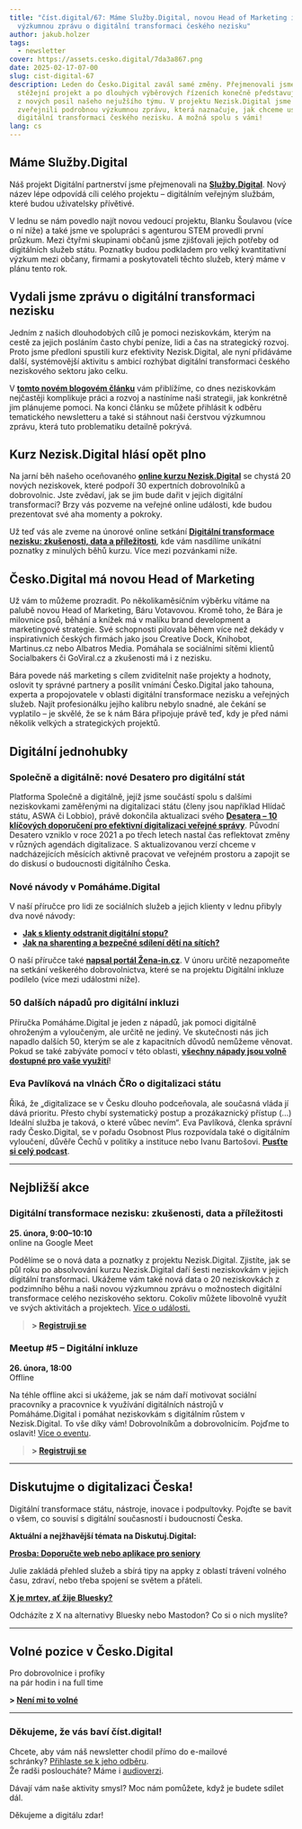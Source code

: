 ```yaml
---
title: "číst.digital/67: Máme Služby.Digital, novou Head of Marketing i
  výzkumnou zprávu o digitální transformaci českého nezisku"
author: jakub.holzer
tags:
  - newsletter
cover: https://assets.cesko.digital/7da3a867.png
date: 2025-02-17-07-00
slug: cist-digital-67
description: Leden do Česko.Digital zavál samé změny. Přejmenovali jsme náš
  stěžejní projekt a po dlouhých výběrových řízeních konečně představujeme první
  z nových posil našeho nejužšího týmu. V projektu Nezisk.Digital jsme také
  zveřejnili podrobnou výzkumnou zprávu, která naznačuje, jak chceme usnadnit
  digitální transformaci českého nezisku. A možná spolu s vámi!
lang: cs
---
```

## Máme Služby.Digital

Náš projekt Digitální partnerství jsme přejmenovali na **[Služby.Digital](https://sluzby.digital)**. Nový název lépe odpovídá cíli celého projektu – digitálním veřejným službám, které budou uživatelsky přívětivé.

V lednu se nám povedlo najít novou vedoucí projektu, Blanku Šoulavou (více o ní níže) a také jsme ve spolupráci s agenturou STEM provedli první průzkum. Mezi čtyřmi skupinami občanů jsme zjišťovali jejich potřeby od digitálních služeb státu. Poznatky budou podkladem pro velký kvantitativní výzkum mezi občany, firmami a poskytovateli těchto služeb, který máme v plánu tento rok.

## Vydali jsme zprávu o digitální transformaci nezisku

Jedním z našich dlouhodobých cílů je pomoci neziskovkám, kterým na cestě za jejich posláním často chybí peníze, lidi a čas na strategický rozvoj. Proto jsme předloni spustili kurz efektivity Nezisk.Digital, ale nyní přidáváme další, systémovější aktivitu s ambicí rozhýbat digitální transformaci českého neziskového sektoru jako celku.  

V **[tomto novém blogovém článku](https://blog.cesko.digital/2025/02/nezisk-digital-vyzkumna-zprava)** vám přiblížíme, co dnes neziskovkám nejčastěji komplikuje práci a rozvoj a nastíníme naši strategii, jak konkrétně jim plánujeme pomoci. Na konci článku se můžete přihlásit k odběru tematického newsletteru a také si stáhnout naši čerstvou výzkumnou zprávu, která tuto problematiku detailně pokrývá.

## Kurz Nezisk.Digital hlásí opět plno

Na jarní běh našeho oceňovaného **[online kurzu Nezisk.Digital](https://app.cesko.digital/projects/nezisk-digital)** se chystá 20 nových neziskovek, které podpoří 30 expertních dobrovolníků a dobrovolnic. Jste zvědaví, jak se jim bude dařit v jejich digitální transformaci? Brzy vás pozveme na veřejné online události, kde budou prezentovat své aha momenty a pokroky.

Už teď vás ale zveme na únorové online setkání **[Digitální transformace nezisku: zkušenosti, data a příležitosti](https://app.cesko.digital/events/nezisk-digital-showcase-24-1)**, kde vám nasdílíme unikátní poznatky z minulých běhů kurzu. Více mezi pozvánkami níže.

## Česko.Digital má novou Head of Marketing

Už vám to můžeme prozradit. Po několikaměsíčním výběrku vítáme na palubě novou Head of Marketing, Báru Votavovou. Kromě toho, že Bára je milovnice psů, běhání a knížek má v malíku brand development a marketingové strategie. Své schopnosti pilovala během více než dekády v inspirativních českých firmách jako jsou Creative Dock, Knihobot, Martinus.cz nebo Albatros Media. Pomáhala se sociálními sítěmi klientů Socialbakers či GoViral.cz a zkušenosti má i z nezisku.

Bára povede náš marketing s cílem zviditelnit naše projekty a hodnoty, oslovit ty správné partnery a posílit vnímání Česko.Digital jako tahouna, experta a propojovatele v oblasti digitální transformace nezisku a veřejných služeb. Najít profesionálku jejího kalibru nebylo snadné, ale čekání se vyplatilo – je skvělé, že se k nám Bára připojuje právě teď, kdy je před námi několik velkých a strategických projektů.

## Digitální jednohubky

### Společně a digitálně: nové Desatero pro digitální stát

Platforma Společně a digitálně, jejíž jsme součástí spolu s dalšími neziskovkami zaměřenými na digitalizaci státu (členy jsou například Hlídač státu, ASWA či Lobbio), právě dokončila aktualizaci svého **[Desatera – 10 klíčových doporučení pro efektivní digitalizaci veřejné správy](https://spolecneadigitalne.cz/)**. Původní Desatero vzniklo v roce 2021 a po třech letech nastal čas reflektovat změny v různých agendách digitalizace. S aktualizovanou verzí chceme v nadcházejících měsících aktivně pracovat ve veřejném prostoru a zapojit se do diskusí o budoucnosti digitálního Česka.

### Nové návody v Pomáháme.Digital

V naší příručce pro lidi ze sociálních služeb a jejich klienty v lednu přibyly dva nové návody:  

* **[Jak s klienty odstranit digitální stopu?](https://www.pomahame.digital/course/view.php?id=135)**  
* [**Jak na sharenting a bezpečné sdílení dětí na sítích?**  ](https://www.pomahame.digital/course/view.php?id=136)

O naší příručce také **[napsal portál Žena-in.cz](https://zena-in.cz/clanek/pomahame-digital-webova-prirucka-ktera-bojuje-proti-digitalni-propasti-v-cesku)**. V únoru určitě nezapomeňte na setkání veškerého dobrovolnictva, které se na projektu Digitální inkluze podílelo (více mezi událostmi níže).

### 50 dalších nápadů pro digitální inkluzi

Příručka Pomáháme.Digital je jeden z nápadů, jak pomoci digitálně ohroženým a vyloučeným, ale určitě ne jediný. Ve skutečnosti nás jich napadlo dalších 50, kterým se ale z kapacitních důvodů nemůžeme věnovat. Pokud se také zabýváte pomocí v této oblasti, **[všechny nápady jsou volně dostupné pro vaše využití](https://www.cesko.digital/projekty/digitalni-inkluze/nevyuzita-reseni)**!

### Eva Pavlíková na vlnách ČRo o digitalizaci státu

Říká, že „digitalizace se v Česku dlouho podceňovala, ale současná vláda jí dává prioritu. Přesto chybí systematický postup a prozákaznický přístup (...) Ideální služba je taková, o které vůbec nevím“. Eva Pavlíková, členka správní rady Česko.Digital, se v pořadu Osobnost Plus rozpovídala také o digitálním vyloučení, důvěře Čechů v politiky a instituce nebo Ivanu Bartošovi. **[Pusťte si celý podcast](https://open.spotify.com/episode/2fWl0iCCtPOPPQzpcftoVx?si=62d36c49f409425c)**.

- - -

## Nejbližší akce

### Digitální transformace nezisku: zkušenosti, data a příležitosti

**25. února, 9:00–10:10**\
online na Google Meet  

Podělíme se o nová data a poznatky z projektu Nezisk.Digital. Zjistíte, jak se půl roku po absolvování kurzu Nezisk.Digital daří šesti neziskovkám v jejich digitální transformaci. Ukážeme vám také nová data o 20 neziskovkách z podzimního běhu a naši novou výzkumnou zprávu o možnostech digitální transformace celého neziskového sektoru. Cokoliv můžete libovolně využít ve svých aktivitách a projektech. [Více o události.](https://app.cesko.digital/events/nezisk-digital-showcase-24-1)

> **\> [Registruji se](https://airtable.com/appBMJcLnBva02IEy/shr7e5GpqzKrYFvII)**

### Meetup #5 – Digitální inkluze

**26. února, 18:00**\
Offline  

Na téhle offline akci si ukážeme, jak se nám daří motivovat sociální pracovníky a pracovnice k využívání digitálních nástrojů v Pomáháme.Digital i pomáhat neziskovkám s digitálním růstem v Nezisk.Digital. To vše díky vám! Dobrovolníkům a dobrovolnicím. Pojďme to oslavit! [Více o eventu](https://app.cesko.digital/events/meetup-ceskodigital-5).

> **\> [Registruji se](https://airtable.com/appzzeZuZPAlDmgNl/shrYtsvhW56mHt8jt)**

- - -

## Diskutujme o digitalizaci Česka!

Digitální transformace státu, nástroje, inovace i podpultovky. Pojďte se bavit o všem, co souvisí s digitální současností i budoucností Česka.

**Aktuální a nejžhavější témata na Diskutuj.Digital:**

**[Prosba: Doporučte web nebo aplikace pro seniory](https://diskutuj.digital/t/doporucte-web-nebo-aplikaci-pro-seniory/1013/2)**

Julie zakládá přehled služeb a sbírá tipy na appky z oblastí trávení volného času, zdraví, nebo třeba spojení se světem a přáteli.

**[X je mrtev, ať žije Bluesky?](https://diskutuj.digital/t/x-je-mrtev-at-zije-bluesky/893)**

Odcházíte z X na alternativy Bluesky nebo Mastodon? Co si o nich myslíte?

- - -

## Volné pozice v Česko.Digital

Pro dobrovolnice i profíky\
na pár hodin i na full time

**\> [Není mi to volné](https://app.cesko.digital/)**

- - -

### Děkujeme, že vás baví číst.digital!

Chcete, aby vám náš newsletter chodil přímo do e-mailové schránky? [Přihlaste se k jeho odběru](https://ceskodigital.ecomailapp.cz/public/form/6-3fdfd544852ed7431aa64f3b9481afb9). \
Že radši posloucháte? Máme i [audioverzi](https://creators.spotify.com/pod/show/poslouchatdigital/).

Dávají vám naše aktivity smysl? 
Moc nám pomůžete, když je budete sdílet dál. 

Děkujeme a digitálu zdar!
